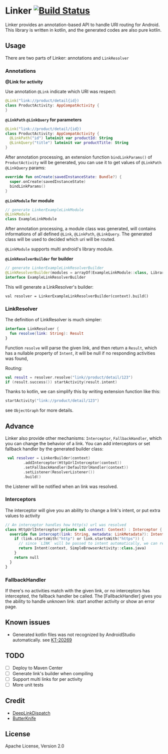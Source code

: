 # Linker [![Build Status](https://travis-ci.org/twocity/linker.svg?branch=master)](https://travis-ci.org/twocity/linker)

Linker provides an annotation-based API to handle URI routing for Android. This library is written in kotlin, and the generated codes are also pure kotlin.

## Usage

There are two parts of Linker: annotations and `LinkResolver`

### Annotations

__@Link for activity__

Use annotation `@Link` indicate which URI was respect:

```kotlin
@Link("link://product/detail{id})
class ProductActivity: AppCompatActivity {
}
```

__`@LinkPath` `@LinkQuery` for parameters__

```kotlin
@Link("link://product/detail/{id})
class ProductActivity: AppCompatActivity {
  @LinkPath("id") lateinit var productId: String
  @LinkQuery("title") lateinit var productTitle: String
}
```

After annotation processing, an extension function `bindLinkParams()` of `ProductActivity` will be generated, you can use it to get values of `@LinkPath` `@LinkQuery` params:

```kotlin
override fun onCreate(savedInstanceState: Bundle?) {
  super.onCreate(savedInstanceState)
  bindLinkParams()
}
```

__`@LinkModule` for module__

```kotlin
// generate LinkerExampleLinkModule
@LinkModule
class ExampleLinkModule
```

After annotation processing, a module class was generated, will contains informations of all defined `@Link`, `@LinkPath`, `@LinkQuery`. The generated class will be used to decided which uri will be routed.

`@LinkModule` supports multi android's library module.

__`@LinkResolverBuilder` for builder__

```kotlin
// generate LinkerExampleLinkResolverBuilder
@LinkResolverBuilder(modules = arrayOf(ExampleLinkModule::class, LibraryLinkModule::class))
interface ExampleLinkResolverBuilder
```

This will generate a LinkResolver's builder:

```
val resolver = LinkerExampleLinkResolverBuilder(context).build()
```


### LinkResolver

The definition of LinkResolver is much simpler:

```kotlin
interface LinkResolver {
  fun resolve(link: String): Result
}
```
Function `resolve` will parse the given link, and then return a `Result`, which has a nullable property of `Intent`, it will be null if no responding activities was found,

Routing:

```kotlin
val result = resolver.resolve("link//product/detail/123")
if (result.success()) startActivity(result.intent)
```
Thanks to kotlin, we can simplify this by writing extension function like this:

```kotlin
startActivity("link://product/detail/123")
```
see `ObjectGraph` for more details.

## Advance

Linker also provide other mechanisms: `Interceptor`, `FallbackHandler`, which you can change the behavior of a link. You can add interceptors or set fallback handler by the generated builder class:

```kotlin
 val resolver = LinkerBuilder(context)
        .addInterceptor(HttpUrlInterceptor(context))
        .setFallbackHandler(DefaultUrlHandler(context))
        .setListener(ResolverListener())
        .build()
```

the Listener will be notified when an link was resolved.

### Interceptors

The interceptor will give you an ability to change a link's intent, or put extra values to activity

```kotlin
// An interceptor handles how http(s) url was resolved
class HttpUrlInterceptor(private val context: Context) : Interceptor {
  override fun intercept(link: String, metadata: LinkMetadata?): Intent? {
    if (link.startsWith("http") or link.startsWith("https")) {
      // since `LINK` will be passed to intent automatically, we can return the intent directly
      return Intent(context, SimpleBrowserActivity::class.java)
    }
    return null
  }
}
```

### FallbackHandler

If there's no activities match with the given link, or no interceptors has intercepted, the fallback handler be called. The [FallbackHandler] gives you the ability to handle unknown link: start another activity or show an error page.

## Known issues

+ Generated kotlin files was not recognized by AndroidStudio automatically. see [KT-20269](https://youtrack.jetbrains.com/issue/KT-20269)

## TODO

+ [ ] Deploy to Maven Center
+ [ ] Generate link's builder when compiling
+ [ ] Support multi links for per activity
+ [ ] More unit tests

## Credit

+ [DeepLinkDispatch](https://github.com/airbnb/DeepLinkDispatch)
+ [ButterKnife](https://github.com/JakeWharton/butterknife)

## License

Apache License, Version 2.0
